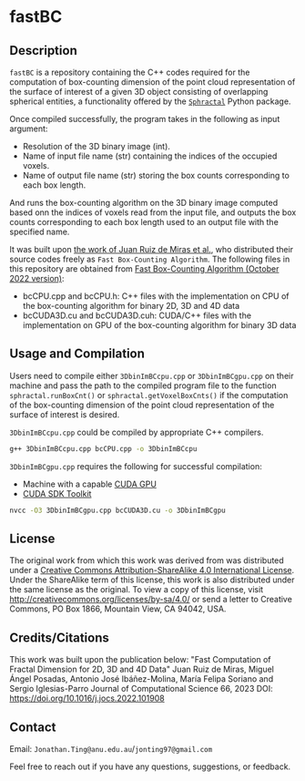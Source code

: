 # fastBC

## Description

`fastBC` is a repository containing the C++ codes required for the computation of box-counting dimension of the point cloud representation of the surface of interest of a given 3D object consisting of overlapping spherical entities, a functionality offered by the [`Sphractal`](https://sphractal.readthedocs.io/en/latest/) Python package. 

Once compiled successfully, the program takes in the following as input argument:
* Resolution of the 3D binary image (int).
* Name of input file name (str) containing the indices of the occupied voxels.
* Name of output file name (str) storing the box counts corresponding to each box length.

And runs the box-counting algorithm on the 3D binary image computed based onn the indices of voxels read from the input file, and outputs the box counts corresponding to each box length used to an output file with the specified name.

It was built upon [the work of Juan Ruiz de Miras et al.](https://www.sciencedirect.com/science/article/pii/S1877750322002678), who distributed their source codes freely as `Fast Box-Counting Algorithm`. The following files in this repository are obtained from [Fast Box-Counting Algorithm (October 2022 version)](https://www.ugr.es/~demiras/fbc/):
* bcCPU.cpp and bcCPU.h: C++ files with the implementation on CPU of the box-counting algorithm for binary 2D, 3D and 4D data
* bcCUDA3D.cu and bcCUDA3D.cuh: CUDA/C++ files with the implementation on GPU of the box-counting algorithm for binary 3D data

## Usage and Compilation

Users need to compile either `3DbinImBCcpu.cpp` or `3DbinImBCgpu.cpp` on their machine and pass the path to the compiled program file to the function `sphractal.runBoxCnt()` or `sphractal.getVoxelBoxCnts()` if the computation of the box-counting dimension of the point cloud representation of the surface of interest is desired.

`3DbinImBCcpu.cpp` could be compiled by appropriate C++ compilers. 
```bash
g++ 3DbinImBCcpu.cpp bcCPU.cpp -o 3DbinImBCcpu
```

`3DbinImBCgpu.cpp` requires the following for successful compilation:
* Machine with a capable [CUDA GPU](https://developer.nvidia.com/cuda-gpus)
* [CUDA SDK Toolkit](https://developer.nvidia.com/cuda-toolkit)
```bash
nvcc -O3 3DbinImBCgpu.cpp bcCUDA3D.cu -o 3DbinImBCgpu
```

## License

The original work from which this work was derived from was distributed under a [Creative Commons Attribution-ShareAlike 4.0 International License](https://creativecommons.org/licenses/by-sa/4.0/). Under the ShareAlike term of this license, this work is also distributed under the same license as the original. To view a copy of this license, visit http://creativecommons.org/licenses/by-sa/4.0/ or send a letter to Creative Commons, PO Box 1866, Mountain View, CA 94042, USA.

## Credits/Citations

This work was built upon the publication below:
"Fast Computation of Fractal Dimension for 2D, 3D and 4D Data" 
Juan Ruiz de Miras, Miguel Ángel Posadas, Antonio José Ibáñez-Molina, María Felipa Soriano and Sergio Iglesias-Parro
Journal of Computational Science 66, 2023
DOI: https://doi.org/10.1016/j.jocs.2022.101908

## Contact

Email: `Jonathan.Ting@anu.edu.au`/`jonting97@gmail.com`

Feel free to reach out if you have any questions, suggestions, or feedback.
